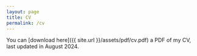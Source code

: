 ```yaml
---
layout: page
title: CV
permalink: /cv
---
```

You can [download here]({{ site.url }}/assets/pdf/cv.pdf) a PDF of my CV, last updated in August 2024.

